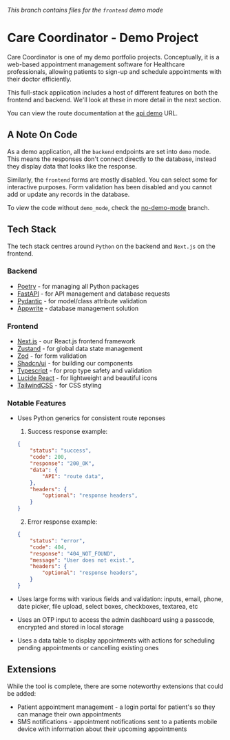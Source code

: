 _This branch contains files for the `frontend` demo mode_

# Care Coordinator - Demo Project

Care Coordinator is one of my demo portfolio projects. Conceptually, it is a web-based appointment management software for Healthcare professionals, allowing patients to sign-up and schedule appointments with their doctor efficiently.

This full-stack application includes a host of different features on both the frontend and backend. We'll look at these in more detail in the next section.

You can view the route documentation at the [api demo](https://cc-api.achronus.dev/api/docs/) URL.

## A Note On Code

As a demo application, all the `backend` endpoints are set into `demo` mode. This means the responses don't connect directly to the database, instead they display data that looks like the response. 

Similarly, the `frontend` forms are mostly disabled. You can select some for interactive purposes. Form validation has been disabled and you cannot add or update any records in the database.

To view the code without `demo_mode`, check the [no-demo-mode](https://github.com/Achronus/care-coordinator/tree/no-demo-mode) branch.

## Tech Stack

The tech stack centres around `Python` on the backend and `Next.js` on the frontend.

### Backend

- [Poetry](https://python-poetry.org/) - for managing all Python packages
- [FastAPI](https://fastapi.tiangolo.com/) - for API management and database requests
- [Pydantic](https://docs.pydantic.dev/latest/) - for model/class attribute validation
- [Appwrite](https://appwrite.io/) - database management solution

### Frontend

- [Next.js](https://nextjs.org/) - our React.js frontend framework
- [Zustand](https://docs.pmnd.rs/zustand/getting-started/introduction) - for global data state management
- [Zod](https://zod.dev/) - for form validation
- [Shadcn/ui](https://ui.shadcn.com/) - for building our components
- [Typescript](https://www.typescriptlang.org/) - for prop type safety and validation
- [Lucide React](https://lucide.dev/) - for lightweight and beautiful icons
- [TailwindCSS](https://tailwindcss.com/) - for CSS styling

### Notable Features

- Uses Python generics for consistent route reponses

    1. Success response example:
    ```json
    {
        "status": "success",
        "code": 200,
        "response": "200_OK",
        "data": {
            "API": "route data",
        },
        "headers": {
            "optional": "response headers",
        }
    }
    ```

    2. Error response example:
    ```json
    {
        "status": "error",
        "code": 404,
        "response": "404_NOT_FOUND",
        "message": "User does not exist.",
        "headers": {
            "optional": "response headers",
        }
    }
    ```

- Uses large forms with various fields and validation: inputs, email, phone, date picker, file upload, select boxes, checkboxes, textarea, etc
- Uses an OTP input to access the admin dashboard using a passcode, encrypted and stored in local storage
- Uses a data table to display appointments with actions for scheduling pending appointments or cancelling existing ones

## Extensions

While the tool is complete, there are some noteworthy extensions that could be added:

- Patient appointment management - a login portal for patient's so they can manage their own appointments
- SMS notifications - appointment notifications sent to a patients mobile device with information about their upcoming appointments
